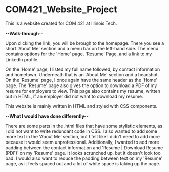 # COM421_Website_Project

This is a website created for COM 421 at Illinois Tech.

<strong>--Walk-through--</strong>

Upon clicking the link, you will be brough to the homepage. There you see a short 'About Me' section and a menu bar on the left-hand side. The menu contains options
for the 'Home' page, 'Resume' Page, and a link to my LinkedIn profile.

On the 'Home' page, I listed my full name followed, by contact information and hometown. Underneath that is an 'About Me' section and a headshot. On the 'Resume' page,
I once again have the same header as the 'Home' page. The 'Resume' page also gives the option to download a PDF of my resume for employers
to view. This page also contains my resume, written out in HTML, if an employer did not want to download my resume.

This website is mainly written in HTML and styled with CSS components.

<strong>--What I would have done differently--</strong>

There are some parts in the .html files that have some stylistic elements, as I did not want to write redundant code in CSS. I also wanted to add some more text in the
'About Me' section, but I felt like I didn't need to add more because it would seem unprofessional. Additionally, I wanted to add more padding between the contact
information and 'Resume | Download Resume (PDF)' on my 'Resume' page. It looks scrunched up, but it doesn't look too bad. I would also want to reduce
the padding between text on my 'Resume' page, as it feels spaced out and a lot of white space is taking up the page.
